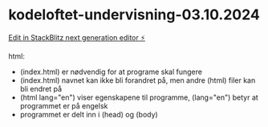 # kodeloftet-undervisning-03.10.2024

[Edit in StackBlitz next generation editor ⚡️](https://stackblitz.com/~/github.com/ThomasHovland/kodeloftet-undervisning-03.10.2024)

html:
* (index.html) er nødvendig for at programe skal fungere
* (index.html) navnet kan ikke bli forandret på, men andre (html) filer kan bli endret på
* (html lang="en") viser egenskapene til programme, (lang="en") betyr at programmet er på engelsk
* programmet er delt inn i (head) og (body)